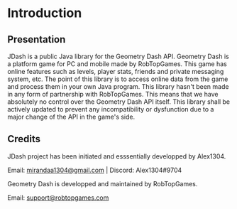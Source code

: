 # Introduction

## Presentation

JDash is a public Java library for the Geometry Dash API. 
Geometry Dash is a platform game for PC and mobile made by RobTopGames.
This game has online features such as levels, player stats, friends and private messaging system, etc.
The point of this library is to access online data from the game and process them in your own Java program.
This library hasn't been made in any form of partnership with RobTopGames. This means that we have absolutely
no control over the Geometry Dash API itself. This library shall be actively updated to prevent any incompatibility
or dysfunction due to a major change of the API in the game's side.

## Credits

JDash project has been initiated and esssentially developped by Alex1304.

Email: mirandaa1304@gmail.com | Discord: Alex1304#9704

Geometry Dash is developped and maintained by RobTopGames.

Email: support@robtopgames.com